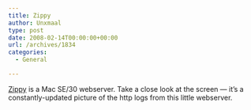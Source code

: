 ```yaml
---
title: Zippy
author: Unxmaal
type: post
date: 2008-02-14T00:00:00+00:00
url: /archives/1834
categories:
  - General

---
```

[Zippy][1] is a Mac SE/30 webserver. Take a close look at the screen &#8212; it&#8217;s a constantly-updated picture of the http logs from this little webserver.

 [1]: http://zippy.kicks-ass.org:9997/
